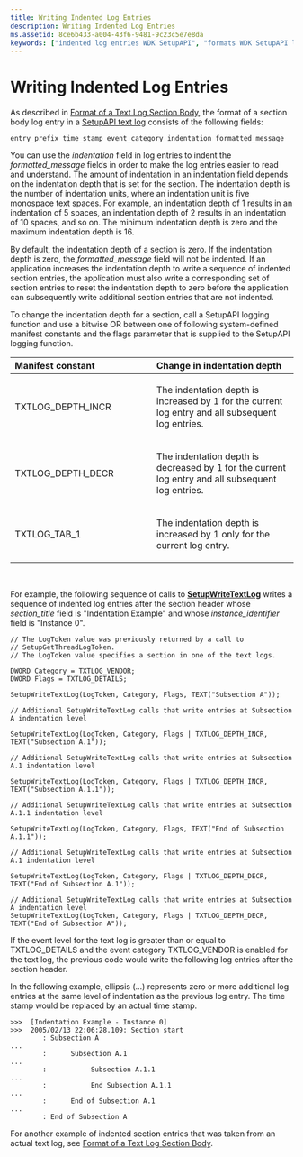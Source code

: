 ```yaml
---
title: Writing Indented Log Entries
description: Writing Indented Log Entries
ms.assetid: 8ce6b433-a004-43f6-9481-9c23c5e7e8da
keywords: ["indented log entries WDK SetupAPI", "formats WDK SetupAPI logging", "text logs WDK SetupAPI , indented log entries", "SetupWriteTextLog"]
---
```


# Writing Indented Log Entries


As described in [Format of a Text Log Section Body](format-of-a-text-log-section-body.md), the format of a section body log entry in a [SetupAPI text log](setupapi-text-logs.md) consists of the following fields:

```
entry_prefix time_stamp event_category indentation formatted_message
```

You can use the *indentation* field in log entries to indent the *formatted\_message* fields in order to make the log entries easier to read and understand. The amount of indentation in an indentation field depends on the indentation depth that is set for the section. The indentation depth is the number of indentation units, where an indentation unit is five monospace text spaces. For example, an indentation depth of 1 results in an indentation of 5 spaces, an indentation depth of 2 results in an indentation of 10 spaces, and so on. The minimum indentation depth is zero and the maximum indentation depth is 16.

By default, the indentation depth of a section is zero. If the indentation depth is zero, the *formatted\_message* field will not be indented. If an application increases the indentation depth to write a sequence of indented section entries, the application must also write a corresponding set of section entries to reset the indentation depth to zero before the application can subsequently write additional section entries that are not indented.

To change the indentation depth for a section, call a SetupAPI logging function and use a bitwise OR between one of following system-defined manifest constants and the flags parameter that is supplied to the SetupAPI logging function.

<table>
<colgroup>
<col width="50%" />
<col width="50%" />
</colgroup>
<thead>
<tr class="header">
<th align="left">Manifest constant</th>
<th align="left">Change in indentation depth</th>
</tr>
</thead>
<tbody>
<tr class="odd">
<td align="left"><p>TXTLOG_DEPTH_INCR</p></td>
<td align="left"><p>The indentation depth is increased by 1 for the current log entry and all subsequent log entries.</p></td>
</tr>
<tr class="even">
<td align="left"><p>TXTLOG_DEPTH_DECR</p></td>
<td align="left"><p>The indentation depth is decreased by 1 for the current log entry and all subsequent log entries.</p></td>
</tr>
<tr class="odd">
<td align="left"><p>TXTLOG_TAB_1</p></td>
<td align="left"><p>The indentation depth is increased by 1 only for the current log entry.</p></td>
</tr>
</tbody>
</table>

 

For example, the following sequence of calls to [**SetupWriteTextLog**](https://msdn.microsoft.com/library/windows/hardware/ff552218) writes a sequence of indented log entries after the section header whose *section\_title* field is "Indentation Example" and whose *instance\_identifier* field is "Instance 0".

```
// The LogToken value was previously returned by a call to 
// SetupGetThreadLogToken.
// The LogToken value specifies a section in one of the text logs.

DWORD Category = TXTLOG_VENDOR; 
DWORD Flags = TXTLOG_DETAILS;

SetupWriteTextLog(LogToken, Category, Flags, TEXT("Subsection A"));

// Additional SetupWriteTextLog calls that write entries at Subsection A indentation level

SetupWriteTextLog(LogToken, Category, Flags | TXTLOG_DEPTH_INCR, TEXT("Subsection A.1"));

// Additional SetupWriteTextLog calls that write entries at Subsection A.1 indentation level

SetupWriteTextLog(LogToken, Category, Flags | TXTLOG_DEPTH_INCR, TEXT("Subsection A.1.1"));

// Additional SetupWriteTextLog calls that write entries at Subsection A.1.1 indentation level

SetupWriteTextLog(LogToken, Category, Flags, TEXT("End of Subsection A.1.1"));

// Additional SetupWriteTextLog calls that write entries at Subsection A.1 indentation level

SetupWriteTextLog(LogToken, Category, Flags | TXTLOG_DEPTH_DECR, TEXT("End of Subsection A.1"));

// Additional SetupWriteTextLog calls that write entries at Subsection A indentation level
SetupWriteTextLog(LogToken, Category, Flags | TXTLOG_DEPTH_DECR, TEXT("End of Subsection A"));
```

If the event level for the text log is greater than or equal to TXTLOG\_DETAILS and the event category TXTLOG\_VENDOR is enabled for the text log, the previous code would write the following log entries after the section header.

In the following example, ellipsis (...) represents zero or more additional log entries at the same level of indentation as the previous log entry. The time stamp would be replaced by an actual time stamp.

```
>>>  [Indentation Example - Instance 0]
>>>  2005/02/13 22:06:28.109: Section start
        : Subsection A
...
        :      Subsection A.1
...
        :           Subsection A.1.1
...
        :           End Subsection A.1.1
...
        :      End of Subsection A.1
...
        : End of Subsection A
```

For another example of indented section entries that was taken from an actual text log, see [Format of a Text Log Section Body](format-of-a-text-log-section-body.md).

 

 





